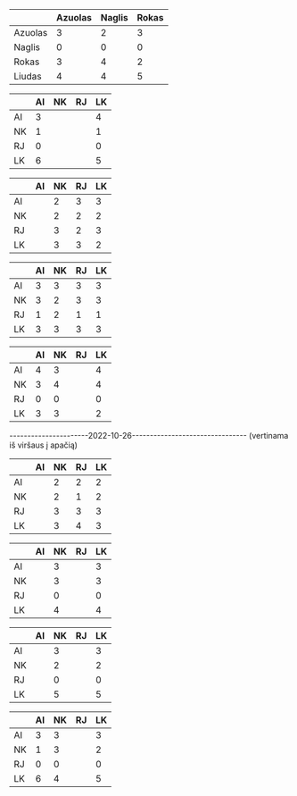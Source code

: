 |         | Azuolas | Naglis | Rokas |
|---------|---------|--------|-------|
| Azuolas | 3       | 2      | 3     |
| Naglis  | 0       | 0      | 0     |
| Rokas   | 3       | 4      | 2     |
| Liudas  | 4       | 4      | 5     |


|    | AI | NK | RJ | LK |
|----|----|----|----|----|
| AI | 3  |    |    | 4  |
| NK | 1  |    |    | 1  |
| RJ | 0  |    |    | 0  |
| LK | 6  |    |    | 5  |

|    | AI | NK | RJ | LK |
|----|----|----|----|----|
| AI |    | 2  | 3  | 3  |
| NK |    | 2  | 2  | 2  |
| RJ |    | 3  | 2  | 3  |
| LK |    | 3  | 3  | 2  |

|    | AI | NK | RJ | LK |
|----|----|----|----|----|
| AI | 3  | 3  | 3  | 3  |
| NK | 3  | 2  | 3  | 3  |
| RJ | 1  | 2  | 1  | 1  |
| LK | 3  | 3  | 3  | 3  |

|    | AI | NK | RJ | LK |
|----|----|----|----|----|
| AI | 4  | 3  |    | 4  |
| NK | 3  | 4  |    | 4  |
| RJ | 0  | 0  |    | 0  |
| LK | 3  | 3  |    | 2  |

----------------------2022-10-26--------------------------------
(vertinama iš viršaus į apačią)

|    | AI | NK | RJ | LK |
|----|----|----|----|----|
| AI |    | 2  | 2  | 2  |
| NK |    | 2  | 1  | 2  |
| RJ |    | 3  | 3  | 3  |
| LK |    | 3  | 4  | 3  |

|    | AI | NK | RJ | LK |
|----|----|----|----|----|
| AI |    |  3 |    |  3 |
| NK |    |  3 |    |  3 |
| RJ |    |  0 |    |  0 |
| LK |    |  4 |    |  4 |

|    | AI | NK | RJ | LK |
|----|----|----|----|----|
| AI |    |  3 |    |  3 |
| NK |    |  2 |    |  2 |
| RJ |    |  0 |    |  0 |
| LK |    |  5 |    |  5 |

|    | AI | NK | RJ | LK |
|----|----|----|----|----|
| AI |  3 |  3 |    |  3 |
| NK |  1 |  3 |    |  2 |
| RJ |  0 |  0 |    |  0 |
| LK |  6 |  4 |    |  5 |
